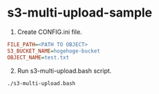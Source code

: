 # s3-multi-upload-sample

1. Create CONFIG.ini file.

```text:CONFIG.ini
FILE_PATH=<PATH TO OBJECT>
S3_BUCKET_NAME=hogehoge-bucket
OBJECT_NAME=test.txt
```

2. Run s3-multi-upload.bash script.

```bash
./s3-multi-upload.bash
```